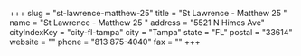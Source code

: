 +++
slug = "st-lawrence-matthew-25"
title = "St Lawrence  - Matthew 25 "
name = "St Lawrence  - Matthew 25 "
address = "5521 N Himes Ave"
cityIndexKey = "city-fl-tampa"
city = "Tampa"
state = "FL"
postal = "33614"
website = ""
phone = "813 875-4040"
fax = ""
+++
